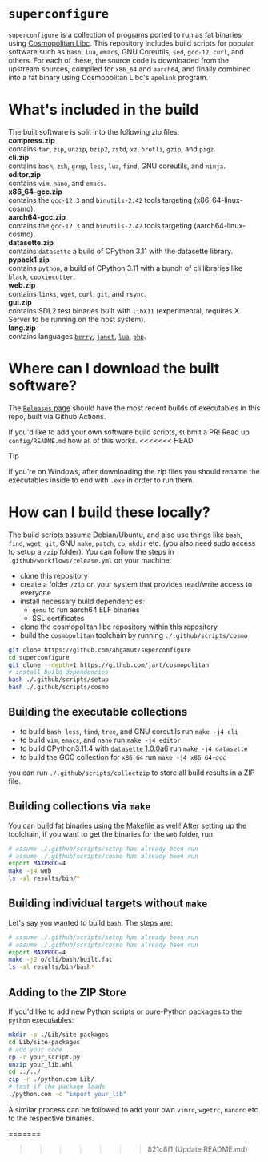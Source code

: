 # `superconfigure`

`superconfigure` is a collection of programs ported to run as fat binaries using
[Cosmopolitan Libc][cosmo]. This repository includes build scripts for popular
software such as `bash`, `lua`, `emacs`, GNU Coreutils, `sed`, `gcc-12`, `curl`,
and others. For each of these, the source code is downloaded from the upstream
sources, compiled for `x86_64` and `aarch64`, and finally combined into a fat
binary using Cosmopolitan Libc's `apelink` program.

# What's included in the build
The built software is split into the following zip files:  
**compress.zip**  
contains `tar`, `zip`, `unzip`, `bzip2`, `zstd`, `xz`, `brotli`, `gzip`, and `pigz`.  
**cli.zip**  
contains `bash`, `zsh`, `grep`, `less`, `lua`, `find`, GNU coreutils, and `ninja`.  
**editor.zip**  
contains `vim`, `nano`, and `emacs`.  
**x86_64-gcc.zip**  
contains the `gcc-12.3` and `binutils-2.42` tools targeting (x86-64-linux-cosmo).  
**aarch64-gcc.zip**  
contains the `gcc-12.3` and `binutils-2.42` tools targeting (aarch64-linux-cosmo).  
**datasette.zip**  
contains `datasette` a build of CPython 3.11 with the datasette library.  
**pypack1.zip**  
contains `python`, a build of CPython 3.11 with a bunch of cli libraries like `black`, `cookiecutter`.  
**web.zip**  
contains `links`, `wget`, `curl`, `git`, and `rsync`.  
**gui.zip**  
contains SDL2 test binaries built with `libX11` (experimental, requires X Server to be running on the host system).  
**lang.zip**  
contains languages [`berry`](https://berry-lang.github.io/), [`janet`](https://janet-lang.org/), [`lua`](https://www.lua.org/), [`php`](https://www.php.net/).  

# Where can I download the built software?

The  [`Releases` page](https://github.com/ahgamut/superconfigure/releases)
should have the most recent builds of executables in this repo, built via Github
Actions. 

If you'd like to add your own software build scripts, submit a PR! Read up
`config/README.md` how all of this works.
<<<<<<< HEAD

> [!TIP]
> If you're on Windows, after downloading the zip files you should rename the executables inside to end with `.exe` in order to run them.

# How can I build these locally?

The build scripts assume Debian/Ubuntu, and also use things like `bash`, `find`,
`wget`, `git`, GNU `make`, `patch`, `cp`, `mkdir` etc. (you also need sudo
access to setup a `/zip` folder).  You can follow the steps in
`.github/workflows/release.yml` on your machine:

- clone this repository
- create a folder `/zip` on your system that provides read/write access to
  everyone
- install necessary build dependencies:
    - `qemu` to run aarch64 ELF binaries
    - SSL certificates
- clone the cosmopolitan libc repository within this repository
- build the `cosmopolitan` toolchain by running `./.github/scripts/cosmo`

```sh
git clone https://github.com/ahgamut/superconfigure
cd superconfigure
git clone --depth=1 https://github.com/jart/cosmopolitan
# install build dependencies
bash ./.github/scripts/setup
bash ./.github/scripts/cosmo
```

## Building the executable collections

* to build `bash`, `less`, `find`, `tree`, and GNU coreutils run `make -j4 cli`
* to build `vim`, `emacs`, and `nano` run `make -j4 editor`
* to build CPython3.11.4 with [`datasette` 1.0.0a6][datasette] run `make -j4
  datasette`
* to build the GCC collection for `x86_64` run `make -j4 x86_64-gcc`

you can run `./.github/scripts/collectzip` to store all build results in a
ZIP file.

## Building collections via `make`

You can build fat binaries using the Makefile as well! After setting up the
toolchain, if you want to get the binaries for the `web` folder, run 

```sh
# assume ./.github/scripts/setup has already been run
# assume ./.github/scripts/cosmo has already been run
export MAXPROC=4
make -j4 web
ls -al results/bin/*
```

## Building individual targets without `make`

Let's say you wanted to build `bash`. The steps are:

```sh
# assume ./.github/scripts/setup has already been run
# assume ./.github/scripts/cosmo has already been run
export MAXPROC=4
make -j2 o/cli/bash/built.fat
ls -al results/bin/bash*
```

## Adding to the ZIP Store

If you'd like to add new Python scripts or pure-Python packages to the `python`
executables:

```sh
mkdir -p ./Lib/site-packages
cd Lib/site-packages
# add your code
cp -r your_script.py
unzip your_lib.whl
cd ../../
zip -r ./python.com Lib/
# test if the package loads
./python.com -c "import your_lib"
```

A similar process can be followed to add your own `vimrc`, `wgetrc`, `nanorc`
etc. to the respective binaries.

[cosmo]: https://github.com/jart/cosmopolitan
[cosmo-3p]: https://github.com/jart/cosmopolitan/tree/master/third_party
[datasette]: https://github.com/simonw/datasette
[portcosmo]: https://github.com/ahgamut/gcc/tree/portcosmo-11.2
[cpy311]: https://github.com/ahgamut/cpython/tree/portcosmo
=======
>>>>>>> 821c8f1 (Update README.md)
